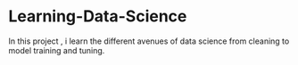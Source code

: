 # Learning-Data-Science
In this project , i learn the different avenues of data science from cleaning to model training and tuning.
